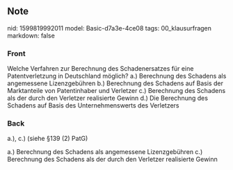 ## Note
nid: 1599819992011
model: Basic-d7a3e-4ce08
tags: 00_klausurfragen
markdown: false

### Front
Welche Verfahren zur Berechnung des Schadenersatzes für eine Patentverletzung in Deutschland möglich?
a.) Berechnung des Schadens als angemessene Lizenzgebühren
b.) Berechnung des Schadens auf Basis der Marktanteile von Patentinhaber und Verletzer
c.) Berechnung des Schadens als der durch den Verletzer realisierte Gewinn
d.) Die Berechnung des Schadens auf Basis des Unternehmenswerts des Verletzers

### Back
a.), c.) (siehe §139 (2) PatG)
<div>
  a.) Berechnung des Schadens als angemessene Lizenzgebühren c.)
  Berechnung des Schadens als der durch den Verletzer realisierte
  Gewinn
</div>
